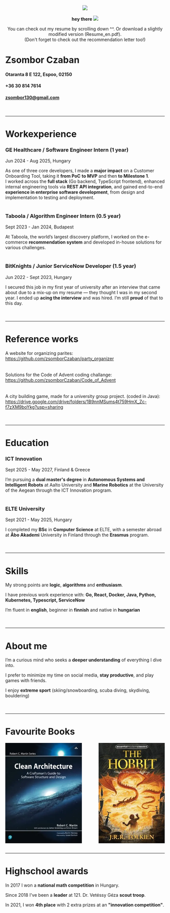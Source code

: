 <div id="header" align="center">
  <img src="https://media.giphy.com/media/M9gbBd9nbDrOTu1Mqx/giphy.gif" width="100"/>
  <p>
  <strong>
    hey there
    <img src="https://media.giphy.com/media/hvRJCLFzcasrR4ia7z/giphy.gif" width="30px"/>
  </strong>
  </p>
  <p>You can check out my resume by scrolling down ^^. Or download a slightly modified version (Resume_en.pdf).<br>(Don't forget to check out the recommendation letter too!)</p>
</div>



# Zsombor Czaban

#### Otaranta 8 E 122, Espoo, 02150
#### +36 30 814 7614
#### zsombor130@gmail.com
<br>

---
# Workexperience 

### GE Healthcare / Software Engineer Intern (1 year)
Jun 2024 - Aug 2025, Hungary

As one of three core developers, I made a **major impact** on a Customer Onboarding Tool, taking it **from PoC** **to MVP** and then **to Milestone 1**.<br>I worked across the **full stack** (Go backend, TypeScript frontend), enhanced internal engineering tools via **REST API integration**, and gained end-to-end **experience in enterprise software development**, from design and implementation to testing and deployment.
<br><br>

### Taboola / Algorithm Engineer Intern (0.5 year)
Sept 2023 - Jan 2024, Budapest

At Taboola, the world’s largest discovery platform, I worked on the e-commerce **recommendation system** and developed in-house solutions for various challenges.
<br><br>

### BitKnights / Junior ServiceNow Developer (1.5 year)
Jun 2022 - Sept 2023, Hungary

I secured this job in my first year of university after an interview that came about due to a mix-up on my resume — they thought I was in my second year. I ended up **acing the interview** and was hired. I’m still **proud** of that to this day.
<br><br><br>


---
# Reference works

A website for organizing parites:<br>
https://github.com/zsomborCzaban/party_organizer
<br><br><br>
Solutions for the Code of Advent coding challange:<br>
https://github.com/zsomborCzaban/Code_of_Advent
<br><br><br>
A city building game, made for a university group project. (coded in Java):<br>
https://drive.google.com/drive/folders/1B9nnMSums4t759HmX_Zc-f7zXM9boYkg?usp=sharing
<br><br><br>

---
# Education

### ICT Innovation
Sept 2025 - May 2027, Finland & Greece

I’m pursuing a **dual master's degree** in **Autonomous Systems and Intelligent Robots** at Aalto University and **Marine Robotics** at the University of the Aegean through the ICT Innovation program.
<br><br>

### ELTE University
Sept 2021 - May 2025, Hungary

I completed my **BSc** in **Computer Science** at ELTE, with a semester abroad at **Åbo Akademi** University in Finland through the **Erasmus** program.
<br><br><br>

---
# Skills


My strong points are **logic**, **algorithms** and **enthusiasm**.


I have previous work experience with: **Go, React, Docker, Java, Python, Kubernetes, Typescript, ServiceNow**

I’m fluent in **english**, beginner in **finnish** and native in **hungarian**
<br><br><br>

---
# About me


I’m a curious mind who seeks a **deeper understanding** of everything I dive into.

I prefer to minimize my time on social media, **stay productive**, and play games with friends.

I enjoy **extreme sport** (skiing/snowboarding, scuba diving, skydiving, bouldering)
<br><br><br>

---
# Favourite Books

<div style="display: flex; justify-content: space-between;">
  <img alt="Clean Architecture" src="images/clean_architecture.webp" width="48%">
  <img alt="The Hobbit" src="images/the-hobbit-1989-paperback.webp" width="41.5%">
</div>
<br>

---
# Highschool awards

In 2017 I won a **national math competition** in Hungary.

Since 2018 I've been a **leader** at 121. Dr. Vetéssy Géza **scout troop**.

In 2021, I won **4th place** with 2 extra prizes at an **"innovation competition"**.


